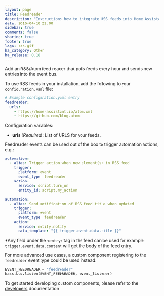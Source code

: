 ```yaml
---
layout: page
title: Feedreader
description: "Instructions how to integrate RSS feeds into Home Assistant."
date: 2016-04-18 22:00
sidebar: true
comments: false
sharing: true
footer: true
logo: rss.gif
ha_category: Other
ha_release: 0.18
---
```


Add an RSS/Atom feed reader that polls feeds every hour and sends new entries into the event bus.

To use RSS feeds in your installation, add the following to your `configuration.yaml` file:

```yaml
# Example configuration.yaml entry
feedreader:
  urls:
    - https://home-assistant.io/atom.xml
    - https://github.com/blog.atom
```

Configuration variables:

- **urls** (*Required*): List of URLS for your feeds.

Feedreader events can be used out of the box to trigger automation actions, e.g.:

```yaml
automation:
  - alias: Trigger action when new element(s) in RSS feed
    trigger:
      platform: event
      event_type: feedreader
    action:
      service: script.turn_on
      entity_id: script.my_action
```

```yaml
automation:
  - alias: Send notification of RSS feed title when updated
    trigger:
      platform: event
      event_type: feedreader
    action:
      service: notify.notify
      data_template: "{{ trigger.event.data.title }}"
```

*Any field under the `<entry>` tag in the feed can be used for example `trigger.event.data.content` will get the body of the feed entry.

For more advanced use cases, a custom component registering to the `feedreader` event type could be used instead:

```python
EVENT_FEEDREADER = "feedreader"
hass.bus.listen(EVENT_FEEDREADER, event_listener)
```

To get started developing custom components, please refer to the [developers](/developers) documentation
